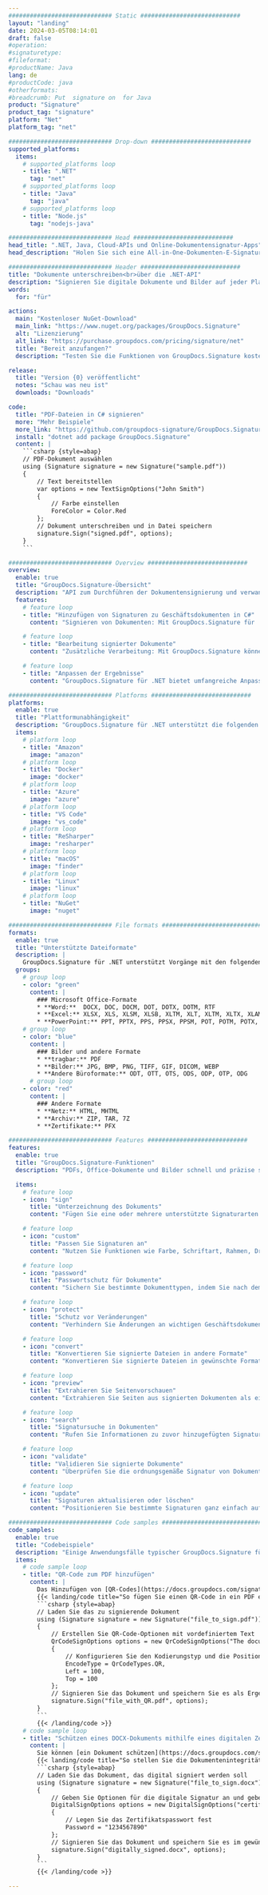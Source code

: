 ```yaml
---
############################# Static ############################
layout: "landing"
date: 2024-03-05T08:14:01
draft: false
#operation: 
#signaturetype: 
#fileformat: 
#productName: Java
lang: de
#productCode: java
#otherformats: 
#breadcrumb: Put  signature on  for Java
product: "Signature"
product_tag: "signature"
platform: "Net"
platform_tag: "net"

############################# Drop-down ############################
supported_platforms:
  items:
    # supported_platforms loop
    - title: ".NET"
      tag: "net"
    # supported_platforms loop
    - title: "Java"
      tag: "java"
    # supported_platforms loop
    - title: "Node.js"
      tag: "nodejs-java"

############################# Head ############################
head_title: ".NET, Java, Cloud-APIs und Online-Dokumentensignatur-Apps"
head_description: "Holen Sie sich eine All-in-One-Dokumenten-E-Signatur-Lösung für .NET-, Java- und Cloud-basierte Anwendungen. Signieren Sie gängige Dokumentenformate online mit der einfachen Drag-and-Drop-Funktion"

############################# Header ############################
title: "Dokumente unterschreiben<br>über die .NET-API"
description: "Signieren Sie digitale Dokumente und Bilder auf jeder Plattform mit unseren flexiblen APIs und App-basierten Lösungen für Programmierer und Endbenutzer."
words:
  for: "für"

actions:
  main: "Kostenloser NuGet-Download"
  main_link: "https://www.nuget.org/packages/GroupDocs.Signature"
  alt: "Lizenzierung"
  alt_link: "https://purchase.groupdocs.com/pricing/signature/net"
  title: "Bereit anzufangen?"
  description: "Testen Sie die Funktionen von GroupDocs.Signature kostenlos oder fordern Sie eine Lizenz an"

release:
  title: "Version {0} veröffentlicht"
  notes: "Schau was neu ist"
  downloads: "Downloads"

code:
  title: "PDF-Dateien in C# signieren"
  more: "Mehr Beispiele"
  more_link: "https://github.com/groupdocs-signature/GroupDocs.Signature-for-.NET"
  install: "dotnet add package GroupDocs.Signature"
  content: |
    ```csharp {style=abap}   
    // PDF-Dokument auswählen
    using (Signature signature = new Signature("sample.pdf"))
    {
        // Text bereitstellen
        var options = new TextSignOptions("John Smith")
        {
            // Farbe einstellen
            ForeColor = Color.Red
        };
        // Dokument unterschreiben und in Datei speichern
        signature.Sign("signed.pdf", options);
    }
    ```

############################# Overview ############################
overview:
  enable: true
  title: "GroupDocs.Signature-Übersicht"
  description: "API zum Durchführen der Dokumentensignierung und verwandter Vorgänge in .NET-Anwendungen"
  features:
    # feature loop
    - title: "Hinzufügen von Signaturen zu Geschäftsdokumenten in C#"
      content: "Signieren von Dokumenten: Mit GroupDocs.Signature für .NET können Sie PDF- und Office-Dokumenten verschiedene Arten von Signaturen hinzufügen, z. B. Text, Bilder, Barcodes und digitale Zertifikate. Mit dieser API können Sie Ihre Dokumente mit nahezu jedem Datentyp signieren, einschließlich versteckter Metadaten."

    # feature loop
    - title: "Bearbeitung signierter Dokumente"
      content: "Zusätzliche Verarbeitung: Mit GroupDocs.Signature können Sie leistungsstarke Vorgänge an signierten Dokumenten durchführen. Dazu gehört die Suche nach vorhandenen Signaturen in Geschäftsdokumenten und deren Überprüfung anhand bestimmter Kriterien. Darüber hinaus können Sie über diese .NET-API Dokumentinformationen und Vorschauseiten abrufen."

    # feature loop
    - title: "Anpassen der Ergebnisse"
      content: "GroupDocs.Signature für .NET bietet umfangreiche Anpassungsmöglichkeiten. Sie können Signaturen überall auf einer Dokumentseite präzise positionieren und ihr Erscheinungsbild mithilfe verschiedener Einstellungen anpassen. Darüber hinaus unterstützt diese API das Speichern verarbeiteter Dokumente in einer Vielzahl unterstützter Formate."

############################# Platforms ############################
platforms:
  enable: true
  title: "Plattformunabhängigkeit"
  description: "GroupDocs.Signature für .NET unterstützt die folgenden Betriebssysteme, Frameworks und Paketmanager"
  items:
    # platform loop
    - title: "Amazon"
      image: "amazon"
    # platform loop
    - title: "Docker"
      image: "docker"
    # platform loop
    - title: "Azure"
      image: "azure"
    # platform loop
    - title: "VS Code"
      image: "vs_code"
    # platform loop
    - title: "ReSharper"
      image: "resharper"
    # platform loop
    - title: "macOS"
      image: "finder"
    # platform loop
    - title: "Linux"
      image: "linux"
    # platform loop
    - title: "NuGet"
      image: "nuget"

############################# File formats ############################
formats:
  enable: true
  title: "Unterstützte Dateiformate"
  description: |
    GroupDocs.Signature für .NET unterstützt Vorgänge mit den folgenden [Dateiformaten](https://docs.groupdocs.com/signature/net/supported-document-formats/).
  groups:
    # group loop
    - color: "green"
      content: |
        ### Microsoft Office-Formate
        * **Word:**  DOCX, DOC, DOCM, DOT, DOTX, DOTM, RTF
        * **Excel:** XLSX, XLS, XLSM, XLSB, XLTM, XLT, XLTM, XLTX, XLAM, SXC, SpreadsheetML
        * **PowerPoint:** PPT, PPTX, PPS, PPSX, PPSM, POT, POTM, POTX, PPTM
    # group loop
    - color: "blue"
      content: |
        ### Bilder und andere Formate
        * **tragbar:** PDF
        * **Bilder:** JPG, BMP, PNG, TIFF, GIF, DICOM, WEBP
        * **Andere Büroformate:** ODT, OTT, OTS, ODS, ODP, OTP, ODG
      # group loop
    - color: "red"
      content: |
        ### Andere Formate
        * **Netz:** HTML, MHTML
        * **Archiv:** ZIP, TAR, 7Z
        * **Zertifikate:** PFX

############################# Features ############################
features:
  enable: true
  title: "GroupDocs.Signature-Funktionen"
  description: "PDFs, Office-Dokumente und Bilder schnell und präzise signieren"

  items:
    # feature loop
    - icon: "sign"
      title: "Unterzeichnung des Dokuments"
      content: "Fügen Sie eine oder mehrere unterstützte Signaturarten präzise an jeder angegebenen Position in Geschäftsdokumenten hinzu."

    # feature loop
    - icon: "custom"
      title: "Passen Sie Signaturen an"
      content: "Nutzen Sie Funktionen wie Farbe, Schriftart, Rahmen, Drehung usw., um das Erscheinungsbild von Signaturen zu konfigurieren."

    # feature loop
    - icon: "password"
      title: "Passwortschutz für Dokumente"
      content: "Sichern Sie bestimmte Dokumenttypen, indem Sie nach dem Signieren ein Passwort festlegen."

    # feature loop
    - icon: "protect"
      title: "Schutz vor Veränderungen"
      content: "Verhindern Sie Änderungen an wichtigen Geschäftsdokumenten, nachdem Sie eine Signatur mit einem digitalen Zertifikat angehängt haben."

    # feature loop
    - icon: "convert"
      title: "Konvertieren Sie signierte Dateien in andere Formate"
      content: "Konvertieren Sie signierte Dateien in gewünschte Formate, z. B. Speichern eines Word-Dokuments als PDF."

    # feature loop
    - icon: "preview"
      title: "Extrahieren Sie Seitenvorschauen"
      content: "Extrahieren Sie Seiten aus signierten Dokumenten als einzelne Bilder für die zukünftige Verarbeitung."

    # feature loop
    - icon: "search"
      title: "Signatursuche in Dokumenten"
      content: "Rufen Sie Informationen zu zuvor hinzugefügten Signaturen in bestimmten Dokumenten ab."

    # feature loop
    - icon: "validate"
      title: "Validieren Sie signierte Dokumente"
      content: "Überprüfen Sie die ordnungsgemäße Signatur von Dokumenten mithilfe von Validierungsfunktionen."

    # feature loop
    - icon: "update"
      title: "Signaturen aktualisieren oder löschen"
      content: "Positionieren Sie bestimmte Signaturen ganz einfach auf einer Seite neu, ändern Sie ihren Text oder löschen Sie sie ohne Probleme."

############################# Code samples ############################
code_samples:
  enable: true
  title: "Codebeispiele"
  description: "Einige Anwendungsfälle typischer GroupDocs.Signature für .NET-Vorgänge"
  items:
    # code sample loop
    - title: "QR-Code zum PDF hinzufügen"
      content: |
        Das Hinzufügen von [QR-Codes](https://docs.groupdocs.com/signature/net/esign-document-with-qr-code-signature/) zu bestimmten Seiten von PDF-Dokumenten kann Geschäftsprozesse verbessern. Nachfolgend finden Sie ein Beispiel für das Hinzufügen eines QR-Codes mithilfe von GroupDocs.Signature.
        {{< landing/code title="So fügen Sie einen QR-Code in ein PDF ein.">}}
        ```csharp {style=abap}
        // Laden Sie das zu signierende Dokument
        using (Signature signature = new Signature("file_to_sign.pdf"))
        {
            // Erstellen Sie QR-Code-Optionen mit vordefiniertem Text
            QrCodeSignOptions options = new QrCodeSignOptions("The document is approved by John Smith")
            {
                // Konfigurieren Sie den Kodierungstyp und die Position des QR-Codes auf der Seite
                EncodeType = QrCodeTypes.QR,
                Left = 100,
                Top = 100
            };
            // Signieren Sie das Dokument und speichern Sie es als Ergebnisdatei
            signature.Sign("file_with_QR.pdf", options);
        }
        ```
        {{< /landing/code >}}
    # code sample loop
    - title: "Schützen eines DOCX-Dokuments mithilfe eines digitalen Zertifikats"
      content: |
        Sie können [ein Dokument schützen](https://docs.groupdocs.com/signature/net/esign-document-with-digital-signature/), indem Sie persönliche oder Unternehmenssignaturen verwenden, die als digitale Zertifikate gespeichert sind. Solche geschützten Dokumente können nicht geändert werden, ohne dass die Signatur ungültig wird.
        {{< landing/code title="So stellen Sie die Dokumentenintegrität sicher.">}}
        ```csharp {style=abap}   
        // Laden Sie das Dokument, das digital signiert werden soll
        using (Signature signature = new Signature("file_to_sign.docx"))
        {
            // Geben Sie Optionen für die digitale Signatur an und geben Sie den Pfad zur Zertifikatsdatei an
            DigitalSignOptions options = new DigitalSignOptions("certificate.pfx")
            {
                // Legen Sie das Zertifikatspasswort fest
                Password = "1234567890"
            };
            // Signieren Sie das Dokument und speichern Sie es im gewünschten Pfad
            signature.Sign("digitally_signed.docx", options);
        }
        ```
        {{< /landing/code >}}

---
```

